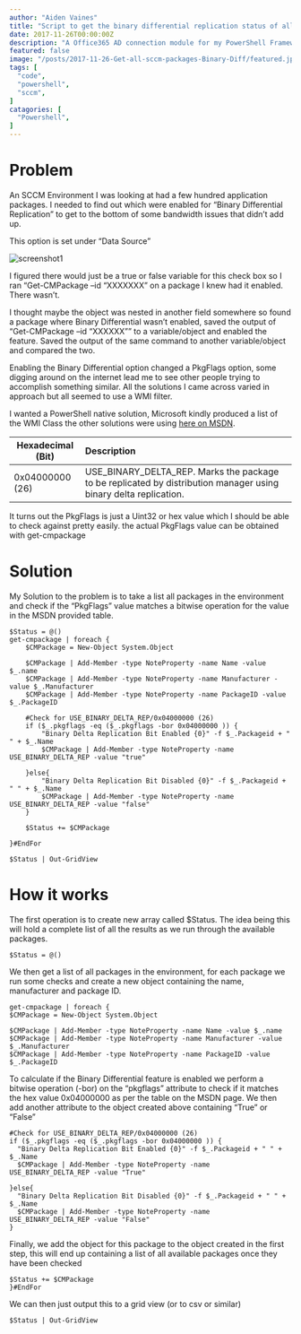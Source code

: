 ```yaml
---
author: "Aiden Vaines"
title: "Script to get the binary differential replication status of all SCCM packages"
date: 2017-11-26T00:00:00Z
description: "A Office365 AD connection module for my PowerShell Framework"
featured: false
image: "/posts/2017-11-26-Get-all-sccm-packages-Binary-Diff/featured.jpg"
tags: [
  "code",
  "powershell",
  "sccm",
]
catagories: [
  "Powershell",
]
---
```


# Problem
An SCCM Environment I was looking at had a few hundred application packages. I needed to find out which were enabled for “Binary Differential Replication” to get to the bottom of some bandwidth issues that didn’t add up.

This option is set under “Data Source”

![screenshot1](/blog/2017-11-26-Get-all-sccm-packages-Binary-Diff/sccm-bdr-1.png)

I figured there would just be a true or false variable for this check box so I ran “Get-CMPackage –id “XXXXXXX” on a package I knew had it enabled. There wasn’t.

I thought maybe the object was nested in another field somewhere so found a package where Binary Differential wasn’t enabled, saved the output of “Get-CMPackage –id “XXXXXX”” to a variable/object and enabled the feature. Saved the output of the same command to another variable/object and compared the two.

Enabling the Binary Differential option changed a PkgFlags option, some digging around on the internet lead me to see other people trying to accomplish something similar. All the solutions I came across varied in approach but all seemed to use a WMI filter. 

I wanted a PowerShell native solution, Microsoft kindly produced a list of the WMI Class the other solutions were using [here on MSDN](https://msdn.microsoft.com/library/hh469117.aspx).

| Hexadecimal (Bit) | Description |
|---|:---|
| 0x04000000 (26) | USE_BINARY_DELTA_REP. Marks the package to be replicated by distribution manager using binary delta replication. |

It turns out the PkgFlags is just a Uint32 or hex value which I should be able to check against pretty easily. the actual PkgFlags value can be obtained with get-cmpackage

# Solution
My Solution to the problem is to take a list all packages in the environment and check if the “PkgFlags” value matches a bitwise operation for the value in the MSDN provided table. 

    $Status = @()
    get-cmpackage | foreach {
        $CMPackage = New-Object System.Object

        $CMPackage | Add-Member -type NoteProperty -name Name -value $_.name
        $CMPackage | Add-Member -type NoteProperty -name Manufacturer -value $_.Manufacturer
        $CMPackage | Add-Member -type NoteProperty -name PackageID -value $_.PackageID

        #Check for USE_BINARY_DELTA_REP/0x04000000 (26)
        if ($_.pkgflags -eq ($_.pkgflags -bor 0x04000000 )) {
            "Binary Delta Replication Bit Enabled {0}" -f $_.Packageid + " " + $_.Name
            $CMPackage | Add-Member -type NoteProperty -name USE_BINARY_DELTA_REP -value "true"
        
        }else{
            "Binary Delta Replication Bit Disabled {0}" -f $_.Packageid + " " + $_.Name
            $CMPackage | Add-Member -type NoteProperty -name USE_BINARY_DELTA_REP -value "false"
        }

        $Status += $CMPackage

    }#EndFor

    $Status | Out-GridView


# How it works
The first operation is to create  new array called $Status. The idea being this will hold a complete list of all the results as we run through the available packages.

    $Status = @()

We then get a list of all packages in the environment, for each package we run some checks and create a new object containing the name, manufacturer and package ID.

    get-cmpackage | foreach {
    $CMPackage = New-Object System.Object

    $CMPackage | Add-Member -type NoteProperty -name Name -value $_.name
    $CMPackage | Add-Member -type NoteProperty -name Manufacturer -value $_.Manufacturer
    $CMPackage | Add-Member -type NoteProperty -name PackageID -value $_.PackageID

To calculate if the Binary Differential feature is enabled we perform a bitwise operation (-bor) on the “pkgflags” attribute to check if it matches the hex value 0x04000000 as per the table on the MSDN page. We then add another attribute to the object created above containing “True” or “False”

    #Check for USE_BINARY_DELTA_REP/0x04000000 (26)
    if ($_.pkgflags -eq ($_.pkgflags -bor 0x04000000 )) {
      "Binary Delta Replication Bit Enabled {0}" -f $_.Packageid + " " + $_.Name
      $CMPackage | Add-Member -type NoteProperty -name USE_BINARY_DELTA_REP -value "True"
    
    }else{
      "Binary Delta Replication Bit Disabled {0}" -f $_.Packageid + " " + $_.Name
      $CMPackage | Add-Member -type NoteProperty -name USE_BINARY_DELTA_REP -value "False"
    }

Finally, we add the object for this package to the object created in the first step, this will end up containing a list of all available packages once they have been checked

    $Status += $CMPackage
    }#EndFor

We can then just output this to a grid view (or to csv or similar)

    $Status | Out-GridView 

